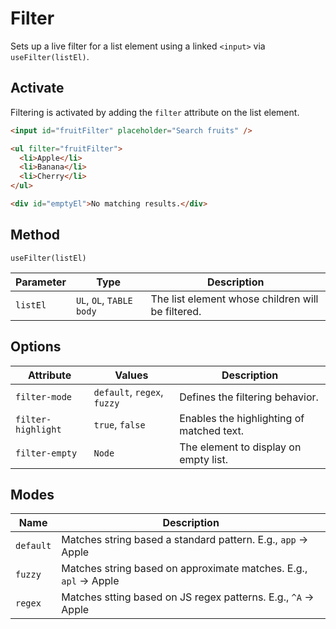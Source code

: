 # Filter

Sets up a live filter for a list element using a linked `<input>` via `useFilter(listEl)`.

## Activate

Filtering is activated by adding the `filter` attribute on the list element.

```html
<input id="fruitFilter" placeholder="Search fruits" />

<ul filter="fruitFilter">
  <li>Apple</li>
  <li>Banana</li>
  <li>Cherry</li>
</ul>

<div id="emptyEl">No matching results.</div>
```

## Method

`useFilter(listEl)`

| Parameter | Type                     | Description                                       |
| --------- | ------------------------ | ------------------------------------------------- |
| `listEl`  | `UL`, `OL`, `TABLE body` | The list element whose children will be filtered. |

## Options

| Attribute          | Values                      | Description                               |
| ------------------ | --------------------------- | ----------------------------------------- |
| `filter-mode`      | `default`, `regex`, `fuzzy` | Defines the filtering behavior.           |
| `filter-highlight` | `true`, `false`             | Enables the highlighting of matched text. |
| `filter-empty`     | `Node`                      | The element to display on empty list.     |

## Modes

| Name      | Description                                                      |
| --------- | ---------------------------------------------------------------- |
| `default` | Matches string based a standard pattern. E.g., `app` → Apple     |
| `fuzzy`   | Matches string based on approximate matches. E.g., `apl` → Apple |
| `regex`   | Matches stting based on JS regex patterns. E.g., `^A` → Apple    |
